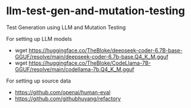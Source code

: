 # llm-test-gen-and-mutation-testing
Test Generation using LLM and Mutation Testing

For setting up LLM models
 - wget https://huggingface.co/TheBloke/deepseek-coder-6.7B-base-GGUF/resolve/main/deepseek-coder-6.7b-base.Q4_K_M.gguf
 - wget https://huggingface.co/TheBloke/CodeLlama-7B-GGUF/resolve/main/codellama-7b.Q4_K_M.gguf

For setting up source data
 - https://github.com/openai/human-eval
 - https://github.com/githubhuyang/refactory
 
